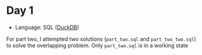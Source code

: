 # Day 1

- Language: SQL ([DuckDB](https://duckdb.org/))

For part two, I attempted two solutions (`part_two.sql` and `part_two_two.sql`) to solve the overlapping problem.
Only `part_two.sql` is in a working state